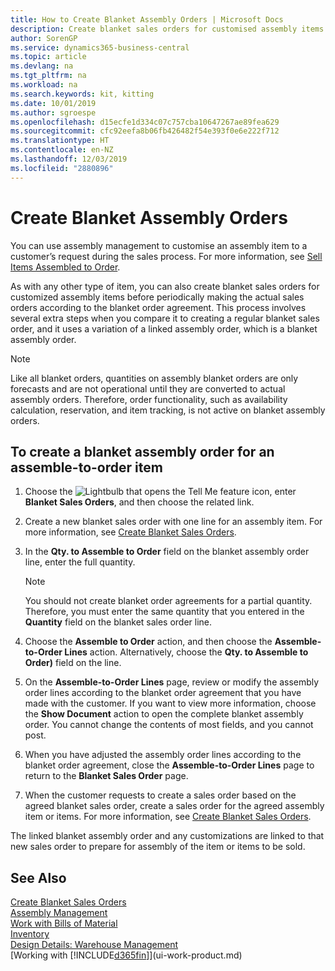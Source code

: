 ```yaml
---
title: How to Create Blanket Assembly Orders | Microsoft Docs
description: Create blanket sales orders for customised assembly items before periodically making the actual sales orders according to the blanket order agreement.
author: SorenGP
ms.service: dynamics365-business-central
ms.topic: article
ms.devlang: na
ms.tgt_pltfrm: na
ms.workload: na
ms.search.keywords: kit, kitting
ms.date: 10/01/2019
ms.author: sgroespe
ms.openlocfilehash: d15ecfe1d334c07c757cba10647267ae89fea629
ms.sourcegitcommit: cfc92eefa8b06fb426482f54e393f0e6e222f712
ms.translationtype: HT
ms.contentlocale: en-NZ
ms.lasthandoff: 12/03/2019
ms.locfileid: "2880896"
---
```

# <a name="create-blanket-assembly-orders"></a>Create Blanket Assembly Orders
You can use assembly management to customise an assembly item to a customer’s request during the sales process. For more information, see [Sell Items Assembled to Order](assembly-how-to-sell-items-assembled-to-order.md).  

 As with any other type of item, you can also create blanket sales orders for customized assembly items before periodically making the actual sales orders according to the blanket order agreement. This process involves several extra steps when you compare it to creating a regular blanket sales order, and it uses a variation of a linked assembly order, which is a blanket assembly order.

> [!NOTE]  
>  Like all blanket orders, quantities on assembly blanket orders are only forecasts and are not operational until they are converted to actual assembly orders. Therefore, order functionality, such as availability calculation, reservation, and item tracking, is not active on blanket assembly orders.  

## <a name="to-create-a-blanket-assembly-order-for-an-assemble-to-order-item"></a>To create a blanket assembly order for an assemble\-to\-order item  
1. Choose the ![Lightbulb that opens the Tell Me feature](media/ui-search/search_small.png "Tell me what you want to do") icon, enter **Blanket Sales Orders**, and then choose the related link.  
2. Create a new blanket sales order with one line for an assembly item. For more information, see [Create Blanket Sales Orders](sales-how-to-create-blanket-sales-orders.md).  
3. In the **Qty. to Assemble to Order** field on the blanket assembly order line, enter the full quantity.

    > [!NOTE]  
    >  You should not create blanket order agreements for a partial quantity. Therefore, you must enter the same quantity that you entered in the **Quantity** field on the blanket sales order line.  

4. Choose the **Assemble to Order** action, and then choose the **Assemble-to-Order Lines** action. Alternatively, choose the **Qty. to Assemble to Order)** field on the line.  
5. On the **Assemble-to-Order Lines** page, review or modify the assembly order lines according to the blanket order agreement that you have made with the customer. If you want to view more information, choose the **Show Document** action to open the complete blanket assembly order. You cannot change the contents of most fields, and you cannot post.  
6. When you have adjusted the assembly order lines according to the blanket order agreement, close the **Assemble-to-Order Lines** page to return to the **Blanket Sales Order** page.  
7. When the customer requests to create a sales order based on the agreed blanket sales order, create a sales order for the agreed assembly item or items. For more information, see [Create Blanket Sales Orders](sales-how-to-create-blanket-sales-orders.md).

The linked blanket assembly order and any customizations are linked to that new sales order to prepare for assembly of the item or items to be sold.  

## <a name="see-also"></a>See Also
[Create Blanket Sales Orders](sales-how-to-create-blanket-sales-orders.md)  
[Assembly Management](assembly-assemble-items.md)  
[Work with Bills of Material](inventory-how-work-BOMs.md)  
[Inventory](inventory-manage-inventory.md)  
[Design Details: Warehouse Management](design-details-warehouse-management.md)  
[Working with [!INCLUDE[d365fin](includes/d365fin_md.md)]](ui-work-product.md)
